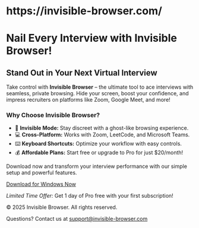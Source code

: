 
<h1> https://invisible-browser.com/ </h1>

<html lang="en">
<head>
    <meta charset="UTF-8">
    <meta name="viewport" content="width=device-width, initial-scale=1.0">
    
</head>
<body>
    <div class="container">
        <div class="header">
            <h1>Nail Every Interview with Invisible Browser!</h1>
        </div>
        <div class="content">
            <h2>Stand Out in Your Next Virtual Interview</h2>
            <p>Take control with <strong>Invisible Browser</strong> – the ultimate tool to ace interviews with seamless, private browsing. Hide your screen, boost your confidence, and impress recruiters on platforms like Zoom, Google Meet, and more!</p>
            <div class="features">
                <h3>Why Choose Invisible Browser?</h3>
                <ul>
                    <li>👻 <strong>Invisible Mode:</strong> Stay discreet with a ghost-like browsing experience.</li>
                    <li>💻 <strong>Cross-Platform:</strong> Works with Zoom, LeetCode, and Microsoft Teams.</li>
                    <li>⌨️ <strong>Keyboard Shortcuts:</strong> Optimize your workflow with easy controls.</li>
                    <li>💰 <strong>Affordable Plans:</strong> Start free or upgrade to Pro for just $20/month!</li>
                </ul>
            </div>
            <p>Download now and transform your interview performance with our simple setup and powerful features.</p>
            <a href="https://invisible-browser.com" class="cta-button">Download for Windows Now</a>
            <p><em>Limited Time Offer:</em> Get 1 day of Pro free with your first subscription!</p>
        </div>
        <div class="footer">
            <p>© 2025 Invisible Browser. All rights reserved. </p>
            <p>Questions? Contact us at <a href="mailto:support@invisible-browser.com">support@invisible-browser.com</a></p>
        </div>
    </div>
</body>
</html>
